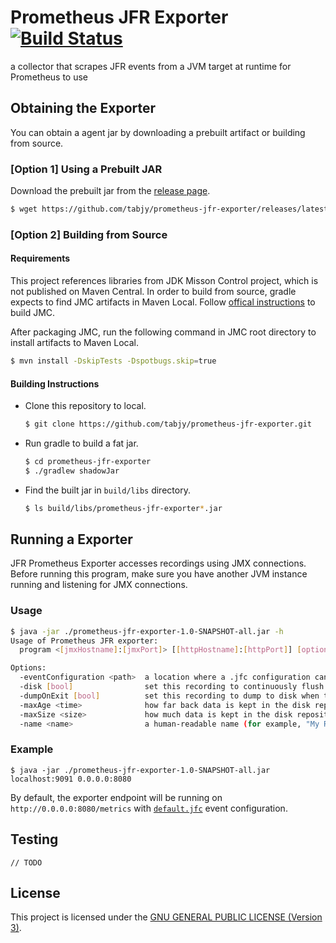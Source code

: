 # Prometheus JFR Exporter [![Build Status](https://travis-ci.org/tabjy/prometheus-jfr-exporter.svg?branch=master)](https://travis-ci.org/tabjy/prometheus-jfr-exporter)

a collector that scrapes JFR events from a JVM target at runtime for Prometheus to use

## Obtaining the Exporter

You can obtain a agent jar by downloading a prebuilt artifact or building from source.

### [Option 1] Using a Prebuilt JAR

Download the prebuilt jar from the [release page](https://github.com/tabjy/jfr-prometheus-exporter/releases).
```sh
$ wget https://github.com/tabjy/prometheus-jfr-exporter/releases/latest/download/prometheus-jfr-exporter-1.0-SNAPSHOT-all.jar
```

### [Option 2] Building from Source

#### Requirements

This project references libraries from JDK Misson Control project, which is not published on Maven Central. In order to build from source, gradle expects to find JMC artifacts in Maven Local. Follow [offical instructions](http://hg.openjdk.java.net/jmc/jmc/file/5e0a199762b6/README.md#l177) to build JMC.

After packaging JMC, run the following command in JMC root directory to install artifacts to Maven Local.
```sh
$ mvn install -DskipTests -Dspotbugs.skip=true
```

#### Building Instructions

- Clone this repository to local.
  ```sh
  $ git clone https://github.com/tabjy/prometheus-jfr-exporter.git
  ```
- Run gradle to build a fat jar.
  ```sh
  $ cd prometheus-jfr-exporter
  $ ./gradlew shadowJar
  ```
- Find the built jar in `build/libs` directory.
  ```sh
  $ ls build/libs/prometheus-jfr-exporter*.jar
  ```

## Running a Exporter

JFR Prometheus Exporter accesses recordings using JMX connections. Before running this program, make sure you have another JVM instance running and listening for JMX connections.

### Usage

```sh
$ java -jar ./prometheus-jfr-exporter-1.0-SNAPSHOT-all.jar -h
Usage of Prometheus JFR exporter:
  program <[jmxHostname]:[jmxPort]> [[httpHostname]:[httpPort]] [option...]

Options:
  -eventConfiguration <path>  a location where a .jfc configuration can be found
  -disk [bool]                set this recording to continuously flush to the disk repository
  -dumpOnExit [bool]          set this recording to dump to disk when the JVM exits
  -maxAge <time>              how far back data is kept in the disk repository
  -maxSize <size>             how much data is kept in the disk repository
  -name <name>                a human-readable name (for example, "My Recording")
```

### Example
```
$ java -jar ./prometheus-jfr-exporter-1.0-SNAPSHOT-all.jar localhost:9091 0.0.0.0:8080
```

By default, the exporter endpoint will be running on `http://0.0.0.0:8080/metrics` with [`default.jfc`](./src/main/resources/com/redhat/rhjmc/prometheus_jfr_exporter/default.jfc) event configuration.

## Testing

``// TODO``

## License

This project is licensed under the [GNU GENERAL PUBLIC LICENSE (Version 3)](./LICENSE).
